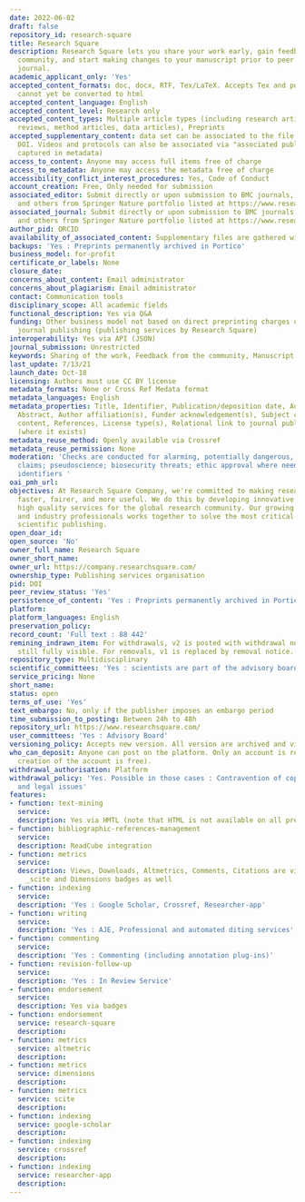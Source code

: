 ```yaml
---
date: 2022-06-02
draft: false
repository_id: research-square
title: Research Square
description: Research Square lets you share your work early, gain feedback from the
  community, and start making changes to your manuscript prior to peer review in a
  journal.
academic_applicant_only: 'Yes'
accepted_content_formats: doc, docx, RTF, Tex/LaTeX. Accepts Tex and pdf but these
  cannot yet be converted to html
accepted_content_language: English
accepted_content_level: Research only
accepted_content_types: Multiple article types (including research articles, systematic
  reviews, method articles, data articles), Preprints
accepted_supplementary_content: data set can be associated to the file under the same
  DOI. Videos and protocols can also be associated via "associated publications" (not
  captured in metadata)
access_to_content: Anyone may access full items free of charge
access_to_metadata: Anyone may access the metadata free of charge
accessibility_conflict_interest_procedures: Yes, Code of Conduct
account_creation: Free, Only needed for submission
associated_editor: Submit directly or upon submission to BMC journals, Nature journals,
  and others from Springer Nature portfolio listed at https://www.researchsquare.com/journals
associated_journal: Submit directly or upon submission to BMC journals, Nature journals,
  and others from Springer Nature portfolio listed at https://www.researchsquare.com/journals
author_pid: ORCID
availability_of_associated_content: Supplementary files are gathered within the platform
backups: 'Yes : Preprints permanently archived in Portico'
business_model: for-profit
certificate_or_labels: None
closure_date:
concerns_about_content: Email administrator
concerns_about_plagiarism: Email administrator
contact: Communication tools
disciplinary_scope: All academic fields
functional_description: Yes via Q&A
funding: Other business model not based on direct preprinting charges or associated
  journal publishing (publishing services by Research Square)
interoperability: Yes via API (JSON)
journal_submission: Unrestricted
keywords: Sharing of the work, Feedback from the community, Manuscript improvement
last_update: 7/13/21
launch_date: Oct-18
licensing: Authors must use CC BY license
metadata_formats: None or Cross Ref Medata format
metadata_languages: English
metadata_properties: Title, Identifier, Publication/deposition date, Author name(s),
  Abstract, Author affiliation(s), Funder acknowledgement(s), Subject category, Full-text
  content, References, License type(s), Relational link to journal publication version
  (where it exists)
metadata_reuse_method: Openly available via Crossref
metadata_reuse_permission: None
moderation: 'Checks are conducted for alarming, potentially dangerous, or highly controversial
  claims; pseudoscience; biosecurity threats; ethic approval where needed; personal
  identifiers '
oai_pmh_url:
objectives: At Research Square Company, we're committed to making research communication
  faster, fairer, and more useful. We do this by developing innovative software and
  high quality services for the global research community. Our growing team of researchers
  and industry professionals works together to solve the most critical problems facing
  scientific publishing.
open_doar_id:
open_source: 'No'
owner_full_name: Research Square
owner_short_name:
owner_url: https://company.researchsquare.com/
ownership_type: Publishing services organisation
pid: DOI
peer_review_status: 'Yes'
persistence_of_content: 'Yes : Preprints permanently archived in Portico'
platform:
platform_languages: English
preservation_policy:
record_count: 'Full text : 88 442'
remining_indrawn_item: For withdrawals, v2 is posted with withdrawal notice but v1
  still fully visible. For removals, v1 is replaced by removal notice.
repository_type: Multidisciplinary
scientific_committees: 'Yes : scientists are part of the advisory board'
service_pricing: None
short_name:
status: open
terms_of_use: 'Yes'
text_embargo: No, only if the publisher imposes an embargo period
time_submission_to_posting: Between 24h to 48h
repository_url: https://www.researchsquare.com/
user_committees: 'Yes : Advisory Board'
versioning_policy: Accepts new version. All version are archived and visible for readers.
who_can_deposit: Anyone can post on the platform. Only an account is required ( The
  creation of the account is free).
withdrawal_authorisation: Platform
withdrawal_policy: 'Yes. Possible in those cases : Contravention of copyright, ethical
  and legal issues'
features:
- function: text-mining
  service:
  description: Yes via HMTL (note that HTML is not available on all preprints)
- function: bibliographic-references-management
  service:
  description: ReadCube integration
- function: metrics
  service:
  description: Views, Downloads, Altmetrics, Comments, Citations are visible to everyone.
    _scite and Dimensions badges as well
- function: indexing
  service:
  description: 'Yes : Google Scholar, Crossref, Researcher-app'
- function: writing
  service:
  description: 'Yes : AJE, Professional and automated diting services'
- function: commenting
  service:
  description: 'Yes : Commenting (including annotation plug-ins)'
- function: revision-follow-up
  service:
  description: 'Yes : In Review Service'
- function: endorsement
  service:
  description: Yes via badges
- function: endorsement
  service: research-square
  description:
- function: metrics
  service: altmetric
  description:
- function: metrics
  service: dimensions
  description:
- function: metrics
  service: scite
  description:
- function: indexing
  service: google-scholar
  description:
- function: indexing
  service: crossref
  description:
- function: indexing
  service: researcher-app
  description:
---
```



